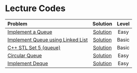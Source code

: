 # Lecture Codes

|  Problem  |  Solution  |  Level  |
|:----------|:----------:|:-------:|
|  [Implement a Queue](https://www.codingninjas.com/studio/problems/queue-using-array-or-singly-linked-list_2099908)  |  [Solution]()  |  Easy  |
|  [Implement Queue using Linked List](https://www.geeksforgeeks.org/problems/implement-queue-using-linked-list/1)  |  [Solution]()  |  Basic  |
|  [C++ STL Set 5 (queue)](https://www.geeksforgeeks.org/problems/c-stl-set-5-queue/1)  |  [Solution]()  |  Basic  |
|  [Circular Queue](https://www.codingninjas.com/studio/problems/circular-queue_1170058)  |  [Solution]()  |  Easy  |
|  [Implement Deque](https://www.codingninjas.com/studio/problems/deque_1170059)  |  [Solution]()  |  Easy  |